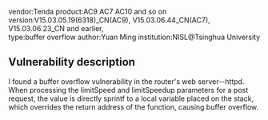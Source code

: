 vendor:Tenda
product:AC9 AC7 AC10 and so on
version:V15.03.05.19(6318)_CN(AC9), V15.03.06.44_CN(AC7), V15.03.06.23_CN and earlier, 	
type:buffer overflow
author:Yuan Ming
institution:NISL@Tsinghua University

Vulnerability description
-------------------------
I found a buffer overflow vulnerability in the router's web server--httpd. When processing the limitSpeed and limitSpeedup parameters for a post request, the value is directly sprintf to a local variable placed on the stack, which overrides the return address of the function, causing buffer overflow.

